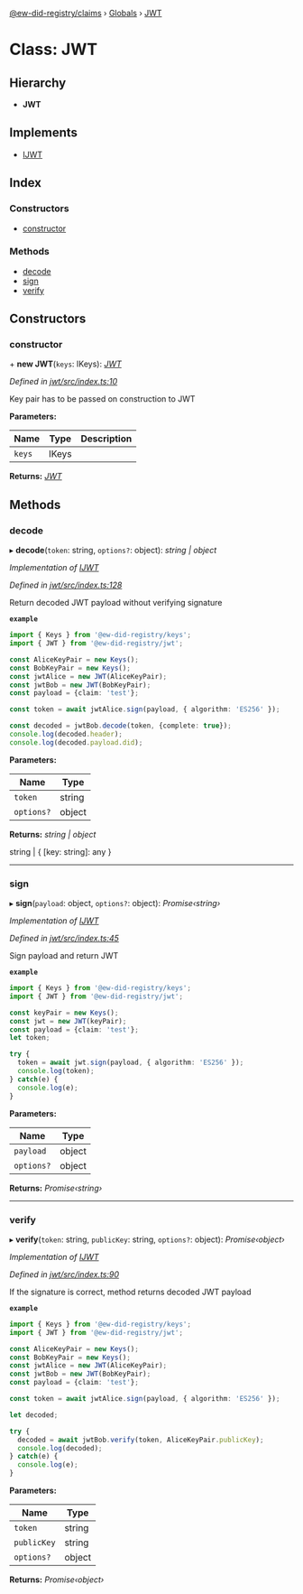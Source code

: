 [@ew-did-registry/claims](../README.md) › [Globals](../globals.md) › [JWT](jwt.md)

# Class: JWT

## Hierarchy

* **JWT**

## Implements

* [IJWT](../interfaces/ijwt.md)

## Index

### Constructors

* [constructor](jwt.md#constructor)

### Methods

* [decode](jwt.md#decode)
* [sign](jwt.md#sign)
* [verify](jwt.md#verify)

## Constructors

###  constructor

\+ **new JWT**(`keys`: IKeys): *[JWT](jwt.md)*

*Defined in [jwt/src/index.ts:10](https://github.com/energywebfoundation/ew-did-registry/blob/b6dc9ee/packages/jwt/src/index.ts#L10)*

Key pair has to be passed on construction to JWT

**Parameters:**

Name | Type | Description |
------ | ------ | ------ |
`keys` | IKeys |   |

**Returns:** *[JWT](jwt.md)*

## Methods

###  decode

▸ **decode**(`token`: string, `options?`: object): *string | object*

*Implementation of [IJWT](../interfaces/ijwt.md)*

*Defined in [jwt/src/index.ts:128](https://github.com/energywebfoundation/ew-did-registry/blob/b6dc9ee/packages/jwt/src/index.ts#L128)*

Return decoded JWT payload without verifying signature

**`example`** 
```typescript
import { Keys } from '@ew-did-registry/keys';
import { JWT } from '@ew-did-registry/jwt';

const AliceKeyPair = new Keys();
const BobKeyPair = new Keys();
const jwtAlice = new JWT(AliceKeyPair);
const jwtBob = new JWT(BobKeyPair);
const payload = {claim: 'test'};

const token = await jwtAlice.sign(payload, { algorithm: 'ES256' });

const decoded = jwtBob.decode(token, {complete: true});
console.log(decoded.header);
console.log(decoded.payload.did);
```

**Parameters:**

Name | Type |
------ | ------ |
`token` | string |
`options?` | object |

**Returns:** *string | object*

string | { [key: string]: any }

___

###  sign

▸ **sign**(`payload`: object, `options?`: object): *Promise‹string›*

*Implementation of [IJWT](../interfaces/ijwt.md)*

*Defined in [jwt/src/index.ts:45](https://github.com/energywebfoundation/ew-did-registry/blob/b6dc9ee/packages/jwt/src/index.ts#L45)*

Sign payload and return JWT

**`example`** 
```typescript
import { Keys } from '@ew-did-registry/keys';
import { JWT } from '@ew-did-registry/jwt';

const keyPair = new Keys();
const jwt = new JWT(keyPair);
const payload = {claim: 'test'};
let token;

try {
  token = await jwt.sign(payload, { algorithm: 'ES256' });
  console.log(token);
} catch(e) {
  console.log(e);
}
```

**Parameters:**

Name | Type |
------ | ------ |
`payload` | object |
`options?` | object |

**Returns:** *Promise‹string›*

___

###  verify

▸ **verify**(`token`: string, `publicKey`: string, `options?`: object): *Promise‹object›*

*Implementation of [IJWT](../interfaces/ijwt.md)*

*Defined in [jwt/src/index.ts:90](https://github.com/energywebfoundation/ew-did-registry/blob/b6dc9ee/packages/jwt/src/index.ts#L90)*

If the signature is correct, method returns decoded JWT payload

**`example`** 
```typescript
import { Keys } from '@ew-did-registry/keys';
import { JWT } from '@ew-did-registry/jwt';

const AliceKeyPair = new Keys();
const BobKeyPair = new Keys();
const jwtAlice = new JWT(AliceKeyPair);
const jwtBob = new JWT(BobKeyPair);
const payload = {claim: 'test'};

const token = await jwtAlice.sign(payload, { algorithm: 'ES256' });

let decoded;

try {
  decoded = await jwtBob.verify(token, AliceKeyPair.publicKey);
  console.log(decoded);
} catch(e) {
  console.log(e);
}
```

**Parameters:**

Name | Type |
------ | ------ |
`token` | string |
`publicKey` | string |
`options?` | object |

**Returns:** *Promise‹object›*
